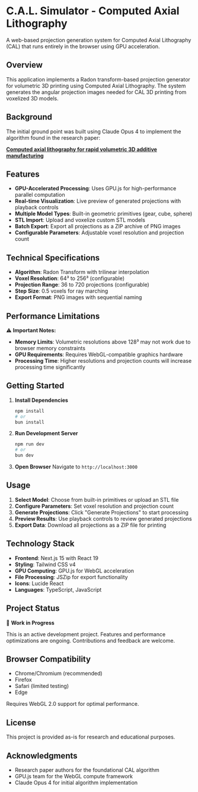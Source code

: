 # C.A.L. Simulator - Computed Axial Lithography

A web-based projection generation system for Computed Axial Lithography (CAL) that runs entirely in the browser using GPU acceleration.

## Overview

This application implements a Radon transform-based projection generator for volumetric 3D printing using Computed Axial Lithography. The system generates the angular projection images needed for CAL 3D printing from voxelized 3D models.

## Background

The initial ground point was built using Claude Opus 4 to implement the algorithm found in the research paper:

**[Computed axial lithography for rapid volumetric 3D additive manufacturing](https://www.sciencedirect.com/science/article/pii/S0094576523003478)**

## Features

- **GPU-Accelerated Processing**: Uses GPU.js for high-performance parallel computation
- **Real-time Visualization**: Live preview of generated projections with playback controls
- **Multiple Model Types**: Built-in geometric primitives (gear, cube, sphere)
- **STL Import**: Upload and voxelize custom STL models
- **Batch Export**: Export all projections as a ZIP archive of PNG images
- **Configurable Parameters**: Adjustable voxel resolution and projection count

## Technical Specifications

- **Algorithm**: Radon Transform with trilinear interpolation
- **Voxel Resolution**: 64³ to 256³ (configurable)
- **Projection Range**: 36 to 720 projections (configurable)
- **Step Size**: 0.5 voxels for ray marching
- **Export Format**: PNG images with sequential naming

## Performance Limitations

⚠️ **Important Notes:**

- **Memory Limits**: Volumetric resolutions above 128³ may not work due to browser memory constraints
- **GPU Requirements**: Requires WebGL-compatible graphics hardware
- **Processing Time**: Higher resolutions and projection counts will increase processing time significantly

## Getting Started

1. **Install Dependencies**
   ```bash
   npm install
   # or
   bun install
   ```

2. **Run Development Server**
   ```bash
   npm run dev
   # or
   bun dev
   ```

3. **Open Browser**
   Navigate to `http://localhost:3000`

## Usage

1. **Select Model**: Choose from built-in primitives or upload an STL file
2. **Configure Parameters**: Set voxel resolution and projection count
3. **Generate Projections**: Click "Generate Projections" to start processing
4. **Preview Results**: Use playback controls to review generated projections
5. **Export Data**: Download all projections as a ZIP file for printing

## Technology Stack

- **Frontend**: Next.js 15 with React 19
- **Styling**: Tailwind CSS v4
- **GPU Computing**: GPU.js for WebGL acceleration
- **File Processing**: JSZip for export functionality
- **Icons**: Lucide React
- **Languages**: TypeScript, JavaScript

## Project Status

🚧 **Work in Progress**

This is an active development project. Features and performance optimizations are ongoing. Contributions and feedback are welcome.

## Browser Compatibility

- Chrome/Chromium (recommended)
- Firefox
- Safari (limited testing)
- Edge

Requires WebGL 2.0 support for optimal performance.

## License

This project is provided as-is for research and educational purposes.

## Acknowledgments

- Research paper authors for the foundational CAL algorithm
- GPU.js team for the WebGL compute framework
- Claude Opus 4 for initial algorithm implementation